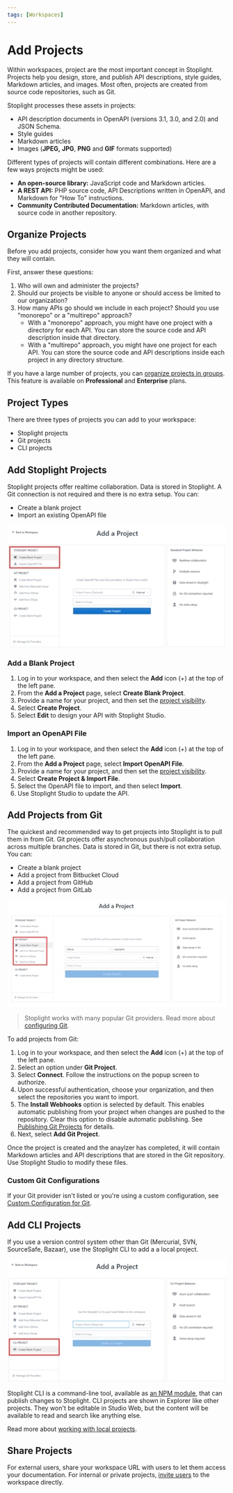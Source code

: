 ```yaml
---
tags: [Workspaces]
---
```


# Add Projects

Within workspaces, project are the most important concept in Stoplight. Projects help you design, store, and publish API descriptions, style guides, Markdown articles, and images. Most often, projects are created from source code repositories, such as Git. 

Stoplight processes these assets in projects: 

- API description documents in OpenAPI (versions 3.1, 3.0, and 2.0) and JSON Schema.
- Style guides 
- Markdown articles
- Images (**JPEG,** **JPG**, **PNG** and **GIF** formats supported)

Different types of projects will contain different combinations. Here are a few ways projects might be used:

- **An open-source library:** JavaScript code and Markdown articles.
- **A REST API:** PHP source code, API Descriptions written in OpenAPI, and Markdown for "How To" instructions.
- **Community Contributed Documentation:** Markdown articles, with source code in another repository.

## Organize Projects

Before you add projects, consider how you want them organized and what they will contain. 

First, answer these questions:

1. Who will own and administer the projects?
2. Should our projects be visible to anyone or should access be limited to our organization? 
3. How many APIs go should we include in each project? Should you use "monorepo" or a "multirepo" approach?
   - With a "monorepo" approach, you might have one project with a directory for each API. You can store the source code and API description inside that directory.
   - With a "multirepo" approach, you might have one project for each API. You can store the source code and API descriptions inside each project in any directory structure.

If you have a large number of projects, you can [organize projects in groups](m.groups.md). This feature is available on **Professional** and **Enterprise** plans.

## Project Types

There are three types of projects you can add to your workspace:

- Stoplight projects 
- Git projects
- CLI projects

## Add Stoplight Projects

Stoplight projects offer realtime collaboration. Data is stored in Stoplight. A Git connection is not required and there is no extra setup. You can:

  - Create a blank project
  - Import an existing OpenAPI file

  ![add-projects](../assets/images/add-stoplight-project.png)

### Add a Blank Project

1. Log in to your workspace, and then select the **Add** icon (+) at the top of the left pane.
2. From the **Add a Project** page, select **Create Blank Project**.
3. Provide a name for your project, and then set the [project visibility](l.project-roles.md). 
4. Select **Create Project**.
5. Select **Edit** to design your API with Stoplight Studio.

### Import an OpenAPI File

1. Log in to your workspace, and then select the **Add** icon (+) at the top of the left pane.
2. From the **Add a Project** page, select **Import OpenAPI File**.
3. Provide a name for your project, and then set the [project visibility](l.project-roles.md). 
4. Select **Create Project & Import File**.
5. Select the OpenAPI file to import, and then select **Import**.
6. Use Stoplight Studio to update the API.

## Add Projects from Git

The quickest and recommended way to get projects into Stoplight is to pull them in from Git. Git projects offer asynchronous push/pull collaboration across multiple branches. Data is stored in Git, but there is not extra setup. You can:

  - Create a blank project
  - Add a project from Bitbucket Cloud
  - Add a project from GitHub
  - Add a project from GitLab

![add-projects](../assets/images/add-git-project.png)

> Stoplight works with many popular Git providers. Read more about [configuring Git](configure-git/a.configuring-git.md).

To add projects from Git:

1. Log in to your workspace, and then select the **Add** icon (+) at the top of the left pane.
2. Select an option under **Git Project**.
3. Select  **Connect**. Follow the instructions on the popup screen to authorize.
4. Upon successful authentication, choose your organization, and then select the repositories you want to import.
5. The **Install Webhooks** option is selected by default. This enables automatic publishing from your project when changes are pushed to the repository. Clear this option to disable automatic publishing. See [Publishing Git Projects](../7.-projects/publishing-git-projects.md) for details. 
5. Next, select **Add Git Project**.

Once the project is created and the anaylzer has completed, it will contain Markdown articles and API descriptions that are stored in the Git repository. Use Stoplight Studio to modify these files.

### Custom Git Configurations

If your Git provider isn't listed or you're using a custom configuration, see [Custom Configuration for Git](#custom-configuration-for-git). 

## Add CLI Projects

If you use a version control system other than Git (Mercurial, SVN, SourceSafe, Bazaar), use the Stoplight CLI to add a a local project. 

 ![add-projects](../assets/images/add-cli-project.png)

Stoplight CLI is a command-line tool, available as [an NPM module](https://www.npmjs.com/package/@stoplight/cli), that can publish changes to Stoplight. CLI projects are shown in Explorer like other projects. They won't be editable in Studio Web, but the content will be available to read and search like anything else. 

Read more about [working with local projects](f.working-with-local-projects.md).

## Share Projects

For external users, share your workspace URL with users to let them access your documentation. For internal or private projects, [invite users](../2.-workspaces/d.inviting-your-team.md) to the workspace directly. 

